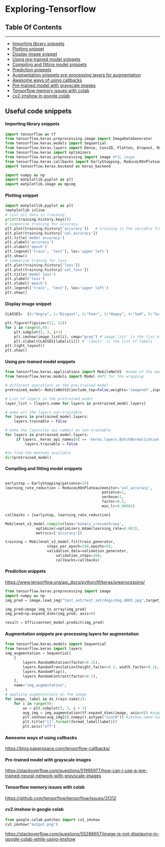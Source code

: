 # Exploring-Tensorflow

## Table Of Contents
---------------------
- [Importing library snippets](#importing-library-snippets)
- [Plotting snippet](#plotting-snippet)
- [Display image snippet](#display-image-snippet)
- [Using pre-trained model snippets](#using-pre-trained-model-snippets)
- [Compiling and fitting model snippets](#compiling-and-fitting-model-snippets)
- [Prediction snippets](#prediction-snippets)
- [Augmentation snippets pre-processing layers for augmentation](#augmentation-snippets-pre-processing-layers-for-augmentation)
- [Awesome ways of using callbacks](#awesome-ways-of-using-callbacks)
- [Pre-trained model with grayscale images](#pre-trained-model-with-grayscale-images)
- [Tensorflow memory issues with colab](#Tensorflow-memory-issues-with-colab)
- [cv2-imshow in google colab](#cv2-imshow-in-google-colab)

## Useful code snippets

#### Importing library snippets

```python
import tensorflow as tf
from tensorflow.keras.preprocessing.image import ImageDataGenerator 
from tensorflow.keras.models import Sequential
from tensorflow.keras.layers import Dense, Conv2D, Flatten, Dropout, MaxPooling2D, Activation,GlobalMaxPooling2D,GlobalAveragePooling2D,BatchNormalization
from tensorflow.keras import optimizers
from tensorflow.keras.preprocessing import image #PIL image
from tensorflow.keras.callbacks import EarlyStopping, ReduceLROnPlateau
import tensorflow.keras.backend as keras_backend

import numpy as np
import matplotlib.pyplot as plt
import matplotlib.image as mpimg

```

#### Plotting snippet
```python
import matplotlib.pyplot as plt
%matplotlib inline
# list all data in training
print(training.history.keys())
# summarize training for accuracy
plt.plot(training.history['accuracy'])   # training is the variable from the fit method
plt.plot(training.history['val_accuracy'])
plt.title('model accuracy')
plt.ylabel('accuracy')
plt.xlabel('epoch')
plt.legend(['train', 'test'], loc='upper left')
plt.show()
# summarize traning for loss
plt.plot(training.history['loss'])
plt.plot(training.history['val_loss'])
plt.title('model loss')
plt.ylabel('loss')
plt.xlabel('epoch')
plt.legend(['train', 'test'], loc='upper left')
plt.show()
```
#### Display image snippet
```python
CLASSES=  {0:"Angry", 1:"Disgust", 2:"Fear", 3:"Happy", 4:"Sad", 5:"Surprise", 6:"Neutral"}

plt.figure(figsize=(12, 12))
for i in range(0,9):
    plt.subplot(5, 3, i+1)
    plt.imshow(image_list[i], cmap="gray") #'image_list' is the list of images
    plt.xlabel(CLASSES[labels[i]]) # 'labels' is the list of labels
plt.tight_layout()
plt.show()
```

#### Using pre-trained model snippets
```python
from tensorflow.keras.applications import MobileNetV2  #name of the model to be used
from tensorflow.keras.models import Model #API for the wrapping

# different operations on the pre-trained model
pretrained_model= MobileNetV2(include_top=False,weights='imagenet',input_shape=input_shape)

# List of layers in the pretrained_model
layer_list = [layers.name for layers in pretrained_model.layers]

# make all the layers non-trainable
for layers in pretrained_model.layers:
    layers.trainable = False

# make the layers(by api names) as non-trainable 
for layers in pretrained_model.layers:
     if layers._keras_api_names[0] == 'keras.layers.BatchNormalization':
         layers.trainable = False

#to find the methods available
dir(pretrained_model)

```

#### Compiling and fitting model snippets
```python

earlystop = EarlyStopping(patience=10)
learning_rate_reduction = ReduceLROnPlateau(monitor='val_accuracy', 
                                            patience=2, 
                                            verbose=1, 
                                            factor=0.5, 
                                            min_lr=0.00001)

callbacks = [earlystop, learning_rate_reduction]

Mobilenet_v2_model.compile(loss='binary_crossentropy',
              optimizer=optimizers.Adam(learning_rate=0.001),
              metrics=['accuracy'])

training = Mobilenet_v2_model.fit(train_generator,
                   steps_per_epoch=100,epochs=50,
                   validation_data=validation_generator,
                       validation_steps=100,
                       callbacks=callbacks)
```

#### Prediction snippets
https://www.tensorflow.org/api_docs/python/tf/keras/preprocessing/
```python
from tensorflow.keras.preprocessing import image
import numpy as np
img_pred = image.load_img("test_set/test_set/dogs/dog.4003.jpg",target_size=(150,150))

img_pred=image.img_to_array(img_pred)
img_pred=np.expand_dims(img_pred, axis=0)

result = Efficientnet_model.predict(img_pred)
```

#### Augmentation snippets pre-processing layers for augmentation
```python
from tensorflow.keras.models import Sequential
from tensorflow.keras import layers
img_augmentation = Sequential(
    [
        layers.RandomRotation(factor=0.15),
        layers.RandomTranslation(height_factor=0.1, width_factor=0.1),
        layers.RandomFlip(),
        layers.RandomContrast(factor=0.1),
    ],
    name="img_augmentation",
)
# applying augmentations on the image
for image, label in ds_train.take(1):
    for i in range(9):
        ax = plt.subplot(3, 3, i + 1)
        aug_img = img_augmentation(tf.expand_dims(image, axis=0)) #augmentation sequential layer
        plt.imshow(aug_img[0].numpy().astype("uint8")) #imshow need numpy array with 'unsigned-int8' precision
        plt.title("{}".format(format_label(label)))
        plt.axis("off")
```

#### Awesome ways of using callbacks
https://blog.paperspace.com/tensorflow-callbacks/


#### Pre-trained model with grayscale images
https://stackoverflow.com/questions/51995977/how-can-i-use-a-pre-trained-neural-network-with-grayscale-images

#### Tensorflow memory issues with colab
https://github.com/tensorflow/tensorflow/issues/31312

#### cv2.imshow in google colab
```python
from google.colab.patches import cv2_imshow
cv2_imshow("output.png")
```
https://stackoverflow.com/questions/55288657/image-is-not-displaying-in-google-colab-while-using-imshow
